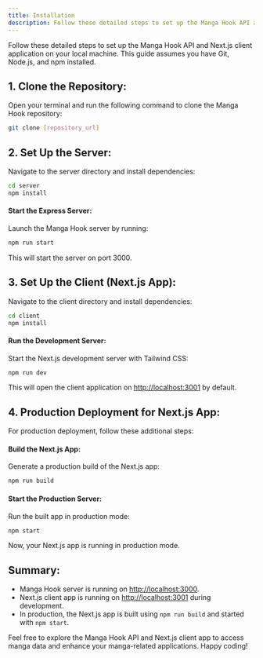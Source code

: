 ```yaml
---
title: Installation
description: Follow these detailed steps to set up the Manga Hook API and Next.js client application on your local machine. This guide assumes you have Git, Node.js, and npm installed.
---
```

Follow these detailed steps to set up the Manga Hook API and Next.js client application on your local machine. This guide assumes you have Git, Node.js, and npm installed.

## 1. Clone the Repository:

Open your terminal and run the following command to clone the Manga Hook repository:

```bash
git clone [repository_url]
```

## 2. Set Up the Server:

Navigate to the server directory and install dependencies:

```bash
cd server
npm install
```

#### Start the Express Server:

Launch the Manga Hook server by running:

```bash
npm run start
```

This will start the server on port 3000.

## 3. Set Up the Client (Next.js App):

Navigate to the client directory and install dependencies:

```bash
cd client
npm install
```

#### Run the Development Server:

Start the Next.js development server with Tailwind CSS:

```bash
npm run dev
```

This will open the client application on [http://localhost:3001](http://localhost:3001) by default.

## 4. Production Deployment for Next.js App:

For production deployment, follow these additional steps:

#### Build the Next.js App:

Generate a production build of the Next.js app:

```bash
npm run build
```

#### Start the Production Server:

Run the built app in production mode:

```bash
npm start
```

Now, your Next.js app is running in production mode.

## Summary:

- Manga Hook server is running on [http://localhost:3000](http://localhost:3000).
- Next.js client app is running on [http://localhost:3001](http://localhost:3001) during development.
- In production, the Next.js app is built using `npm run build` and started with `npm start`.

Feel free to explore the Manga Hook API and Next.js client app to access manga data and enhance your manga-related applications. Happy coding!